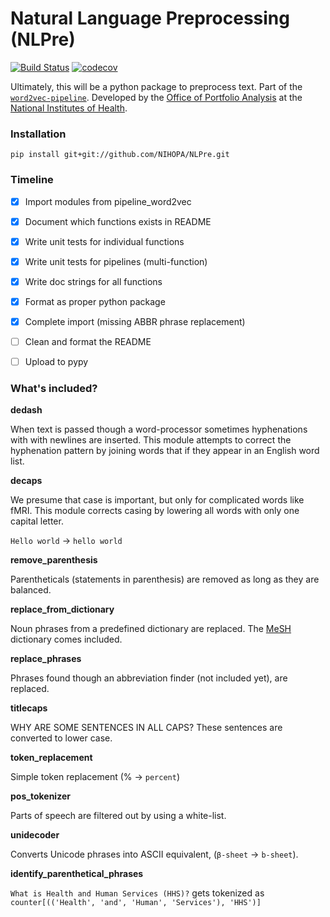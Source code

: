 # Natural Language Preprocessing (NLPre)

[![Build Status](https://travis-ci.org/NIHOPA/NLPre.svg?branch=master)](https://travis-ci.org/NIHOPA/NLPre)
[![codecov](https://codecov.io/gh/NIHOPA/NLPre/branch/master/graph/badge.svg)](https://codecov.io/gh/NIHOPA/NLPre)

Ultimately, this will be a python package to preprocess text.
Part of the [`word2vec-pipeline`](https://github.com/NIHOPA/word2vec_pipeline).
Developed by the [Office of Portfolio Analysis](https://dpcpsi.nih.gov/opa/aboutus) at the [National Institutes of Health](https://www.nih.gov/).

### Installation

    pip install git+git://github.com/NIHOPA/NLPre.git

### Timeline

+ [x] Import modules from pipeline_word2vec
+ [x] Document which functions exists in README
+ [x] Write unit tests for individual functions
+ [x] Write unit tests for pipelines (multi-function)
+ [x] Write doc strings for all functions
+ [x] Format as proper python package
+ [x] Complete import (missing ABBR phrase replacement)
+ [ ] Clean and format the README
+ [ ] Upload to pypy


### What's included?

**dedash**

When text is passed though a word-processor sometimes hyphenations with
with newlines are inserted. This module attempts to correct the hyphenation
pattern by joining words that if they appear in an English word list.

**decaps**

We presume that case is important, but only for complicated words like fMRI.
This module corrects casing by lowering all words with only one capital letter.

`Hello world` -> `hello world`

**remove_parenthesis**

Parentheticals (statements in parenthesis) are removed as long as
they are balanced.

**replace_from_dictionary**

Noun phrases from a predefined dictionary are replaced. The [MeSH](https://www.nlm.nih.gov/mesh/) dictionary comes included.

**replace_phrases**

Phrases found though an abbreviation finder (not included yet), are replaced.

**titlecaps**

WHY ARE SOME SENTENCES IN ALL CAPS? These sentences are converted to lower case.

**token_replacement**

Simple token replacement (% -> `percent`)

**pos_tokenizer**

Parts of speech are filtered out by using a white-list. 

**unidecoder**

Converts Unicode phrases into ASCII equivalent, (`β-sheet` -> `b-sheet`).

**identify_parenthetical_phrases**

`What is Health and Human Services (HHS)?` gets tokenized as `counter[(('Health', 'and', 'Human', 'Services'), 'HHS')]`

